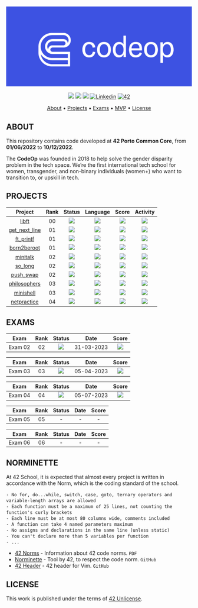 <p align="center">
   <img src="CodeOp-Banner.png">
</p>

<p align="center">
	<img src="https://img.shields.io/badge/status-ongoing-success?color=%2312bab9&style=flat-square" />
	<img src="https://img.shields.io/badge/score-42%20%2F%2042-success?color=%2312bab9&style=flat-square" />
	<img src="https://img.shields.io/github/last-commit/jotavare/42-common-core?color=%2312bab9&style=flat-square" />
	<a href='' target="_blank"><img alt='Linkedin' src='https://img.shields.io/badge/LinkedIn-100000?style=flat-square&logo=Linkedin&logoColor=white&labelColor=0A66C2&color=0A66C2'/></a>
	<a href='' target="_blank"><img alt='42' src='https://img.shields.io/badge/Porto-100000?style=flat-square&logo=42&logoColor=white&labelColor=000000&color=000000'/></a>
</p>

<p align="center">
	<a href="#about">About</a> •
	<a href="#projects">Projects</a> •
	<a href="#exams">Exams</a> •
	<a href="#MVP">MVP</a> •
	<a href="#license">License</a>
</p>

## ABOUT
This repository contains code developed at **42 Porto Common Core**, from **01/06/2022** to **10/12/2022**. </br>

The **CodeOp**  was founded in 2018 to help solve the gender disparity problem in the tech space. We’re the first international tech school for women, transgender, and non-binary individuals (women+) who want to transition to, or upskill in tech.

## PROJECTS
<div align="center">

| Project | Rank | Status | Language | Score | Activity |
| :---: | :---: | :---: | :---: | :---: | :---: |
| [libft](https://github.com/jotavare/libft) | 00 | <img src="https://img.shields.io/badge/done-sucess" /> |<img src="https://img.shields.io/github/languages/top/jotavare/libft" /> | <img src="https://img.shields.io/badge/125%20%2F%20100%20%E2%98%85-success" /> | <img src="https://img.shields.io/github/last-commit/jotavare/libft" /> |
| [get_next_line](https://github.com/jotavare/get_next_line) | 01 | <img src="https://img.shields.io/badge/done-sucess" /> |<img src="https://img.shields.io/github/languages/top/jotavare/get_next_line" /> | <img src="https://img.shields.io/badge/125%20%2F%20100%20%E2%98%85-success" /> | <img src="https://img.shields.io/github/last-commit/jotavare/get_next_line" /> |
| [ft_printf](https://github.com/jotavare/ft_printf) | 01 | <img src="https://img.shields.io/badge/done-sucess" /> | <img src="https://img.shields.io/github/languages/top/jotavare/ft_printf" /> | <img src="https://img.shields.io/badge/104%20%2F%20100-success" /> | <img src="https://img.shields.io/github/last-commit/jotavare/ft_printf" /> |
| [born2beroot](https://github.com/jotavare/born2beroot) | 01 | <img src="https://img.shields.io/badge/done-sucess" /> | <img src="https://img.shields.io/github/languages/top/jotavare/born2beroot" /> | <img src="https://img.shields.io/badge/125%20%2F%20100%20%E2%98%85-success" /> | <img src="https://img.shields.io/github/last-commit/jotavare/born2beroot" /> |
| [minitalk](https://github.com/jotavare/minitalk) | 02 | <img src="https://img.shields.io/badge/done-sucess" /> | <img src="https://img.shields.io/github/languages/top/jotavare/minitalk" /> | <img src="https://img.shields.io/badge/125%20%2F%20100%20%E2%98%85-success" /> | <img src="https://img.shields.io/github/last-commit/jotavare/minitalk" /> |
| [so_long](https://github.com/jotavare/so_long) | 02 | <img src="https://img.shields.io/badge/done-sucess" /> | <img src="https://img.shields.io/github/languages/top/jotavare/so_long" /> | <img src="https://img.shields.io/badge/125%20%2F%20100%20%E2%98%85-success" /> | <img src="https://img.shields.io/github/last-commit/jotavare/so_long" /> |
| [push_swap](https://github.com/jotavare/push_swap) | 02 | <img src="https://img.shields.io/badge/done-sucess" /> | <img src="https://img.shields.io/github/languages/top/jotavare/push_swap" /> | <img src="https://img.shields.io/badge/84%20%2F%20100-success" /> | <img src="https://img.shields.io/github/last-commit/jotavare/push_swap" /> |
| [philosophers](https://github.com/jotavare/philosophers) | 03 | <img src="https://img.shields.io/badge/done-sucess" /> | <img src="https://img.shields.io/github/languages/top/jotavare/philosophers" /> | <img src="https://img.shields.io/badge/100%20%2F%20100-sucess" /> | <img src="https://img.shields.io/github/last-commit/jotavare/philosophers" /> |
| [minishell](https://github.com/jotavare/minishell) | 03 | <img src="https://img.shields.io/badge/done-sucess" /> | <img src="https://img.shields.io/github/languages/top/jotavare/minishell" /> | <img src="https://img.shields.io/badge/100%20%2F%20100-sucess" /> | <img src="https://img.shields.io/github/last-commit/jotavare/minishell" /> |
| [netpractice](https://github.com/jotavare/netpractice) | 04 | <img src="https://img.shields.io/badge/registed-yellow" /> | <img src="https://img.shields.io/github/languages/top/jotavare/netpractice" /> | <img src="https://img.shields.io/badge/0%20%2F%20100-yellow" /> | <img src="https://img.shields.io/github/last-commit/jotavare/netpractice" /> |
</div>

## EXAMS
<div align="center">

| Exam | Rank | Status | Date | Score |
| :---: | :---: | :---: | :---: | :---: |
| Exam 02 | 02 | <img src="https://img.shields.io/badge/sucess-sucess" /> | 31-03-2023 | <img src="https://img.shields.io/badge/100%20%2F%20100%20%E2%98%85-sucess" /> |


| Exam | Rank | Status | Date | Score |
| :---: | :---: | :---: | :---: | :---: |
| Exam 03 | 03 | <img src="https://img.shields.io/badge/sucess-sucess" /> | 05-04-2023 | <img src="https://img.shields.io/badge/100%20%2F%20100%20%20%E2%98%85-sucess" /> |
	
| Exam | Rank | Status | Date | Score |
| :---: | :---: | :---: | :---: | :---: |
| Exam 04 | 04 | <img src="https://img.shields.io/badge/sucess-sucess" /> | 05-07-2023 | <img src="https://img.shields.io/badge/100%20%2F%20100%20%20%E2%98%85-sucess" /> |
	
| Exam | Rank| Status | Date | Score |
| :---: | :---: | :---: | :---: | :---: |
| Exam 05 | 05 | - | - | - | - |
	
| Exam | Rank | Status | Date | Score |
| :---: | :---: | :---: | :---: | :---: |
| Exam 06 | 06 | - | - | - | - |

</div>

## NORMINETTE
At 42 School, it is expected that almost every project is written in accordance with the Norm, which is the coding standard of the school.

```
- No for, do...while, switch, case, goto, ternary operators and variable-length arrays are allowed
- Each function must be a maximum of 25 lines, not counting the function's curly brackets
- Each line must be at most 80 columns wide, comments included
- A function can take 4 named parameters maximum
- No assigns and declarations in the same line (unless static)
- You can't declare more than 5 variables per function
- ...
```

* [42 Norms](https://github.com/jotavare/jotavare/blob/main/42/pdf/en_norm.pdf) - Information about 42 code norms. `PDF`
* [Norminette](https://github.com/42School/norminette) - Tool by 42, to respect the code norm. `GitHub`
* [42 Header](https://github.com/42Paris/42header) - 42 header for Vim. `GitHub`

## LICENSE
<p>
This work is published under the terms of <a href="https://github.com/jotavare/jotavare/blob/main/LICENSE">42 Unlicense</a>.
</p>
